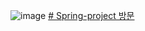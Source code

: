  ![image](https://user-images.githubusercontent.com/117240812/222638287-440b3842-bf00-4b7e-8bca-9ed9c7e00689.png)
 <a href="http:49.142.157.251:9090/green2209S_10" target="blank"># Spring-project 방문</a>
